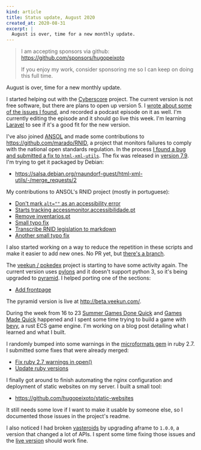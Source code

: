 ```yaml
---
kind: article
title: Status update, August 2020
created_at: 2020-08-31
excerpt: |
  August is over, time for a new monthly update.
---
```


> I am accepting sponsors via github: <https://github.com/sponsors/hugopeixoto>
>
> If you enjoy my work, consider sponsoring me so I can keep on doing this full time.

August is over, time for a new monthly update.

I started helping out with the [Cyberscore](https://cyberscore.me.uk) project.
The current version is not free software, but there are plans to open up
version 5. I [wrote about some of the issues I
found](/articles/knee-deep-in-a-lamp-project.html), and recorded a podcast
episode on it as well. I'm currently editing the episode and it should go live
this week. I'm learning [Laravel](https://laravel.com/) to see if it's a good
fit for the new version.

I've also joined [ANSOL](https://ansol.org/) and made some contributions to
<https://github.com/marado/RNID>, a project that monitors failures to comply
with the national open standards regulation. In the process [I found a bug and
submitted a fix to `html-xml-utils`](/articles/html-xml-utils-fix.html). The
fix was released in [version
7.9](https://www.w3.org/Tools/HTML-XML-utils/ChangeLog). I'm trying to get it
packaged by Debian:

- <https://salsa.debian.org/rnaundorf-guest/html-xml-utils/-/merge_requests/2>

My contributions to ANSOL's RNID project (mostly in portuguese):

- [Don't mark `alt=""` as an accessibility error](https://github.com/marado/RNID/pull/65)
- [Starts tracking accessmonitor.accessibilidade.pt](https://github.com/marado/RNID/pull/64)
- [Remove inventarios.pt](https://github.com/marado/RNID/pull/60)
- [Small typo fix](https://github.com/marado/RNID/pull/59)
- [Transcribe RNID legislation to markdown](https://github.com/marado/RNID/pull/54)
- [Another small typo fix](https://github.com/marado/RNID/pull/53)

I also started working on a way to reduce the repetition in these scripts and
make it easier to add new ones. No PR yet, but [there's a
branch](https://github.com/hugopeixoto/RNID/tree/create-framework).

The [veekun / pokedex](http://veekun.com/) project is starting to have some
activity again. The current version uses
[pylons](https://www.pylonsproject.org/) and it doesn't support python 3, so
it's being upgraded to [pyramid](https://trypyramid.com/). I helped porting one
of the sections:

- [Add frontpage](https://github.com/magical/spline-pokedex/pull/1)

The pyramid version is live at <http://beta.veekun.com/>.

During the week from 16 to 23 [Summer Games Done
Quick](https://gamesdonequick.com/) and [Games Made
Quick](https://itch.io/jam/games-made-quick-four-plus) happened and I spent
some time trying to build a game with [bevy](bevyengine.org/), a rust ECS game
engine. I'm working on a blog post detailing what I learned and what I built.

I randomly bumped into some warnings in the [microformats
gem](https://github.com/microformats/microformats-ruby) in ruby 2.7. I
submitted some fixes that were already merged:

- [Fix ruby 2.7 warnings in open()](https://github.com/microformats/microformats-ruby/pull/114)
- [Update ruby versions](https://github.com/microformats/microformats-ruby/pull/115)

I finally got around to finish automating the nginx configuration and
deployment of static websites on my server. I built a small tool:

- <https://github.com/hugopeixoto/static-websites>

It still needs some love if I want to make it usable by someone else, so I
documented those issues in the project's readme.

I also noticed I had broken
[vasteroids](https://github.com/lifeonmarspt/vasteroids) by upgrading aframe to
`1.0.0`, a version that changed a lot of APIs. I spent some time fixing those
issues and the [live version](https://vasteroids.lifeonmars.pt/) should work
fine.
